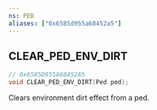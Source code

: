 ```yaml
---
ns: PED
aliases: ["0x6585d955a68452a5"]
---
```

## CLEAR_PED_ENV_DIRT

```c
// 0x6585D955A68452A5
void CLEAR_PED_ENV_DIRT(Ped ped);
```

Clears environment dirt effect from a ped.

